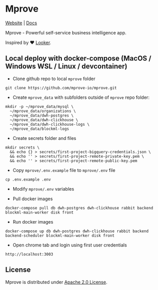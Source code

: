 # Mprove

[Website](https://mprove.io) | [Docs](https://docs.mprove.io)

Mprove - Powerful self-service business intelligence app.

Inspired by :heart: [Looker](https://looker.com/).

## Local deploy with docker-compose (MacOS / Windows WSL / Linux / devcontainer)

- Clone github repo to local `mprove` folder

```
git clone https://github.com/mprove-io/mprove.git
```

- Create `mprove_data` with subfolders outside of `mprove` repo folder:

```
mkdir -p ~/mprove_data/mysql \
  ~/mprove_data/organizations \
  ~/mprove_data/dwh-postgres \
  ~/mprove_data/dwh-clickhouse \
  ~/mprove_data/dwh-clickhouse-logs \
  ~/mprove_data/blockml-logs
```

- Create secrets folder and files

```
mkdir secrets \
  && echo {} > secrets/first-project-bigquery-credentials.json \
  && echo '' > secrets/first-project-remote-private-key.pem \
  && echo '' > secrets/first-project-remote-public-key.pem
```

- Copy `mprove/.env.example` file to `mprove/.env` file

```
cp .env.example .env
```

- Modify `mprove/.env` variables

- Pull docker images

```
docker-compose pull db dwh-postgres dwh-clickhouse rabbit backend blockml-main-worker disk front
```

- Run docker images

```
docker-compose up db dwh-postgres dwh-clickhouse rabbit backend backend-scheduler blockml-main-worker disk front
```

- Open chrome tab and login using first user credentials

```
http://localhost:3003
```

## License

Mprove is distributed under [Apache 2.0 License](https://github.com/mprove-io/mprove/blob/master/LICENSE).
